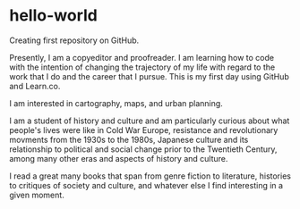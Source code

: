 # hello-world
Creating first repository on GitHub.

Presently, I am a copyeditor and proofreader.
I am learning how to code with the intention of changing the trajectory of my life with regard to the work that I do and the career that I pursue. This is my first day using GitHub and Learn.co.

I am interested in cartography, maps, and urban planning.

I am a student of history and culture  and am particularly curious about what people's lives were like in Cold War Europe, resistance and revolutionary movments from the 1930s to the 1980s, Japanese culture and its relationship to political and social change prior to the Twentieth Century, among many other eras and aspects of history and culture.

I read a great many books that span from genre fiction to literature, histories to critiques of society and culture, and whatever else I find interesting in a given moment.
